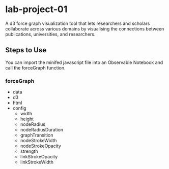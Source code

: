 # lab-project-01

A d3 force graph visualization tool that lets researchers and scholars collaborate across various domains by visualising the connections between publications, universities, and researchers.

## Steps to Use

You can import the minifed javascript file into an Observable Notebook and call the forceGraph function.

### forceGraph
* data
* d3
* html
* config
  * width 
  * height
  * nodeRadius
  * nodeRadiusDuration
  * graphTransition
  * nodeStrokeWidth
  * nodeStrokeOpacity
  * strength
  * linkStrokeOpacity
  * linkStrokeWidth 



